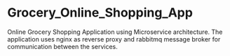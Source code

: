 # Grocery_Online_Shopping_App
Online Grocery Shopping Application using Microservice architecture. The application uses nginx as reverse proxy and rabbitmq message broker for communication between the services. 
